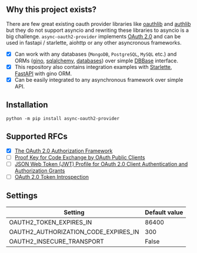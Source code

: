 ## Why this project exists?

There are few great existing oauth provider libraries like [oauthlib](https://github.com/oauthlib/oauthlib) and [authlib](https://github.com/lepture/authlib) but they do not support asyncio and rewriting these libraries to asyncio is a big challenge. `async-oauth2-provider` implements [OAuth 2.0](https://tools.ietf.org/html/rfc6749) and can be used in fastapi / starlette, aiohttp or any other asyncronous frameworks.

- [x] Can work with any databases (`MongoDB`, `PostgreSQL`, `MySQL` etc.) and ORMs ([gino](https://python-gino.org/), [sqlalchemy](https://www.sqlalchemy.org/), [databases](https://pypi.org/project/databases/)) over simple [DBBase](https://github.com/aliev/async-oauth2-provider/blob/master/src/async_oauth2_provider/db.py) interface.
- [x] This repository also contains integration examples with [Starlette](https://www.starlette.io/), [FastAPI](https://fastapi.tiangolo.com/) with gino ORM.
- [x] Can be easily integrated to any asynchronous framework over simple API.

## Installation

```
python -m pip install async-oauth2-provider
```

## Supported RFCs

- [x] [The OAuth 2.0 Authorization Framework](https://tools.ietf.org/html/rfc6749)
- [ ] [Proof Key for Code Exchange by OAuth Public Clients](https://tools.ietf.org/html/rfc7636)
- [ ] [JSON Web Token (JWT) Profile for OAuth 2.0 Client Authentication and Authorization Grants](https://tools.ietf.org/html/rfc7523)
- [ ] [OAuth 2.0 Token Introspection](https://tools.ietf.org/html/rfc7662)

## Settings

| Setting                               | Default value |
| ------------------------------------- | ------------- |
| OAUTH2_TOKEN_EXPIRES_IN               | 86400         |
| OAUTH2_AUTHORIZATION_CODE_EXPIRES_IN  | 300           |
| OAUTH2_INSECURE_TRANSPORT             | False         |

